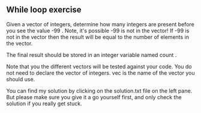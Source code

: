 ## While loop exercise
Given a vector of integers, determine how many integers are present before you see the value -99 . Note, it's possible -99  is not in the vector! If -99  is not in the vector then the result will be equal to the number of elements in the vector.

The final result should be stored in an integer variable named count .

Note that you the different vectors will be tested against your code. You do not need to declare the vector of integers. vec  is the name of the vector you should use.

You can find my solution by clicking on the solution.txt file on the left pane. But please make sure you give it a go yourself first, and only check the solution if you really get stuck.